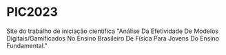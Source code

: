 # PIC2023
Site do trabalho de iniciação cientifica "Análise Da Efetividade De Modelos Digitais/Gamificados No Ensino Brasileiro De Física Para Jovens Do Ensino Fundamental."
